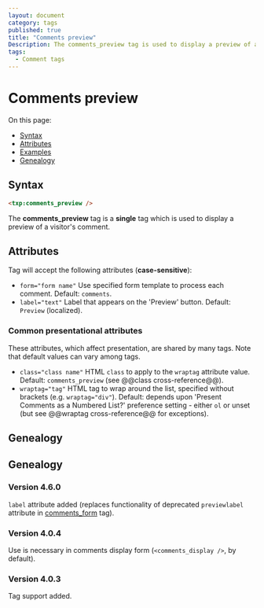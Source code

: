 ```yaml
---
layout: document
category: tags
published: true
title: "Comments preview"
Description: The comments_preview tag is used to display a preview of a visitor's comment.
tags:
  - Comment tags
---
```


# Comments preview

On this page:

* [Syntax](#user-content-syntax)
* [Attributes](#user-content-attributes)
* [Examples](#user-content-examples)
* [Genealogy](#user-content-genealogy)

## Syntax

~~~ html
<txp:comments_preview />
~~~

The **comments_preview** tag is a __single__ tag which is used to display a preview of a visitor's comment.

## Attributes

Tag will accept the following attributes (**case-sensitive**):

* `form="form name"`
Use specified form template to process each comment.
Default: `comments`.
* `label="text"`
Label that appears on the 'Preview' button.
Default: `Preview` (localized).

### Common presentational attributes

These attributes, which affect presentation, are shared by many tags. Note that default values can vary among tags.

* `class="class name"`
HTML `class` to apply to the `wraptag` attribute value.
Default: `comments_preview` (see @@class cross-reference@@).
* `wraptag="tag"`
HTML tag to wrap around the list, specified without brackets (e.g. `wraptag="div"`).
Default: depends upon 'Present Comments as a Numbered List?' preference setting - either `ol` or unset (but see @@wraptag cross-reference@@ for exceptions).

## Genealogy

## Genealogy

### Version 4.6.0

`label` attribute added (replaces functionality of deprecated `previewlabel` attribute in [comments_form](comments-form) tag).

### Version 4.0.4

Use is necessary in comments display form (`<comments_display />`, by default).

### Version 4.0.3

Tag support added.

